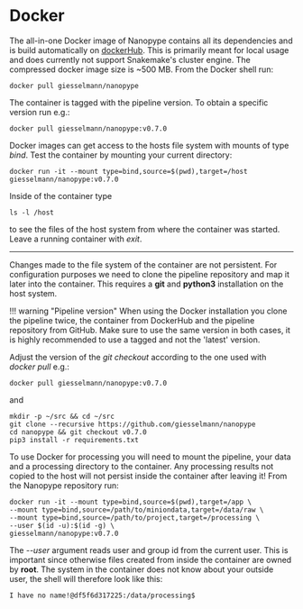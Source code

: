 # Docker

The all-in-one Docker image of Nanopype contains all its dependencies and is build automatically on [dockerHub](https://hub.docker.com/r/giesselmann/nanopype). This is primarily meant for local usage and does currently not support Snakemake's cluster engine. The compressed docker image size is ~500 MB. From the Docker shell run:

    docker pull giesselmann/nanopype

The container is tagged with the pipeline version. To obtain a specific version run e.g.:

    docker pull giesselmann/nanopype:v0.7.0

Docker images can get access to the hosts file system with mounts of type *bind*. Test the container by mounting your current directory:

    docker run -it --mount type=bind,source=$(pwd),target=/host giesselmann/nanopype:v0.7.0

Inside of the container type

    ls -l /host

to see the files of the host system from where the container was started. Leave a running container with *exit*.

- - -

Changes made to the file system of the container are not persistent. For configuration purposes we need to clone the pipeline repository and map it later into the container. This requires a **git** and **python3** installation on the host system.

!!! warning "Pipeline version"
    When using the Docker installation you clone the pipeline twice, the container from DockerHub and the pipeline repository from GitHub. Make sure to use the same version in both cases, it is highly recommended to use a tagged and not the 'latest' version.

Adjust the version of the *git checkout* according to the one used with *docker pull* e.g.:

```
docker pull giesselmann/nanopype:v0.7.0
```

and

```
mkdir -p ~/src && cd ~/src
git clone --recursive https://github.com/giesselmann/nanopype
cd nanopype && git checkout v0.7.0
pip3 install -r requirements.txt
```

To use Docker for processing you will need to mount the pipeline, your data and a processing directory to the container. Any processing results not copied to the host will not persist inside the container after leaving it! From the Nanopype repository run:
```
docker run -it --mount type=bind,source=$(pwd),target=/app \
--mount type=bind,source=/path/to/miniondata,target=/data/raw \
--mount type=bind,source=/path/to/project,target=/processing \
--user $(id -u):$(id -g) \
giesselmann/nanopype:v0.7.0
```

The *--user* argument reads user and group id from the current user. This is important since otherwise files created from inside the container are owned by **root**. The system in the container does not know about your outside user, the shell will therefore look like this:

```
I have no name!@df5f6d317225:/data/processing$
```
